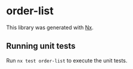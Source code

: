 # order-list

This library was generated with [Nx](https://nx.dev).

## Running unit tests

Run `nx test order-list` to execute the unit tests.
